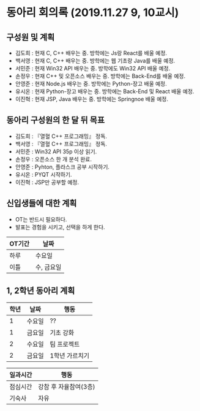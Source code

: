 # 동아리 회의록 (2019.11.27 9, 10교시)

## 구성원 및 계획

- 김도희 : 현재 C, C++ 배우는 중. 방학에는 Js랑 React를 배울 예정.
- 백서영 : 현재 C, C++ 배우는 중. 방학에는 웹 기초랑 Java를 배울 예정.
- 서민준 : 현재 Win32 API 배우는 중. 방학에도 Win32 API 배울 예정.
- 손정우 : 현재 C++ 및 오픈소스 배우는 중. 방학에는 Back-End를 배울 예정.
- 안영준 : 현재 Node.js 배우는 중. 방학에는 Python-장고 배울 예정.
- 유시온 : 현재 Python-장고 배우는 중. 방학에는 Back-End 및 React 배울 예정.
- 이진혁 : 현재 JSP, Java 배우는 중. 방학에는 Springnoe 배울 예정.

## 동아리 구성원의 한 달 뒤 목표

- 김도희 : 『열혈 C++ 프로그래밍』 정독.
- 백서영 : 『열혈 C++ 프로그래밍』 정독.
- 서민준 : Win32 API 35p 이상 읽기.
- 손정우 : 오픈소스 한 개 분석 완료.
- 안영준 : Pyhton, 플라스크 공부 시작하기.
- 유시온 : PYQT 시작하기.
- 이진혁 : JSP만 공부할 예정.

## 신입생들에 대한 계획

- OT는 반드시 필요하다.
- 발표는 경험을 시키고, 선택을 하게 한다.

OT기간 | 날짜
-------|------
하루 | 수요일
이틀 | 수, 금요일

## 1, 2학년 동아리 계획

학년 | 날짜 | 행동
-----|------|-----
1 | 수요일 | ??
1 | 금요일 | 기초 강화
2 | 수요일 | 팀 프로젝트
2 | 금요일 | 1학년 가르치기

일과시간 | 행동 
---|---
점심시간 | 강참 후 자율참여(3층)
기숙사 | 자유
 